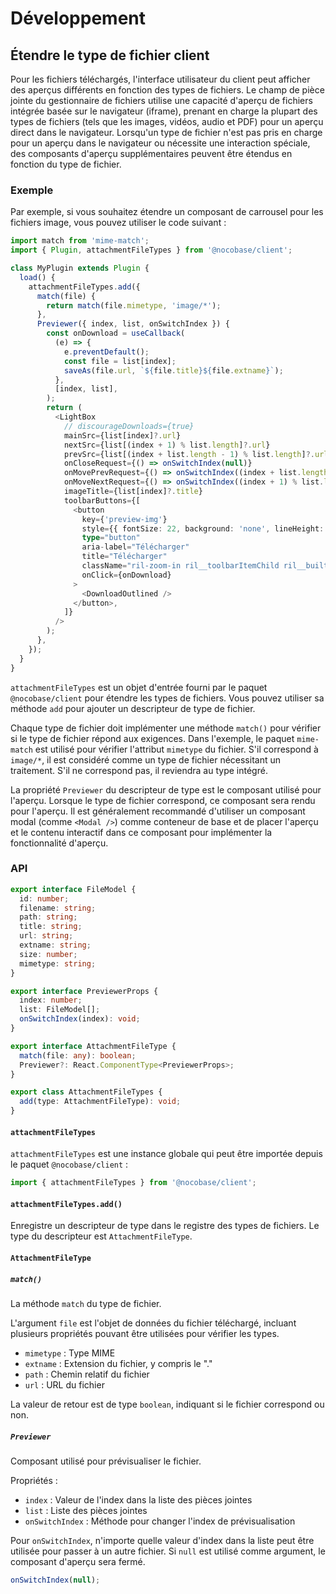 # Développement

## Étendre le type de fichier client

Pour les fichiers téléchargés, l'interface utilisateur du client peut afficher des aperçus différents en fonction des types de fichiers. Le champ de pièce jointe du gestionnaire de fichiers utilise une capacité d'aperçu de fichiers intégrée basée sur le navigateur (iframe), prenant en charge la plupart des types de fichiers (tels que les images, vidéos, audio et PDF) pour un aperçu direct dans le navigateur. Lorsqu'un type de fichier n'est pas pris en charge pour un aperçu dans le navigateur ou nécessite une interaction spéciale, des composants d'aperçu supplémentaires peuvent être étendus en fonction du type de fichier.

### Exemple

Par exemple, si vous souhaitez étendre un composant de carrousel pour les fichiers image, vous pouvez utiliser le code suivant :

```ts
import match from 'mime-match';
import { Plugin, attachmentFileTypes } from '@nocobase/client';

class MyPlugin extends Plugin {
  load() {
    attachmentFileTypes.add({
      match(file) {
        return match(file.mimetype, 'image/*');
      },
      Previewer({ index, list, onSwitchIndex }) {
        const onDownload = useCallback(
          (e) => {
            e.preventDefault();
            const file = list[index];
            saveAs(file.url, `${file.title}${file.extname}`);
          },
          [index, list],
        );
        return (
          <LightBox
            // discourageDownloads={true}
            mainSrc={list[index]?.url}
            nextSrc={list[(index + 1) % list.length]?.url}
            prevSrc={list[(index + list.length - 1) % list.length]?.url}
            onCloseRequest={() => onSwitchIndex(null)}
            onMovePrevRequest={() => onSwitchIndex((index + list.length - 1) % list.length)}
            onMoveNextRequest={() => onSwitchIndex((index + 1) % list.length)}
            imageTitle={list[index]?.title}
            toolbarButtons={[
              <button
                key={'preview-img'}
                style={{ fontSize: 22, background: 'none', lineHeight: 1 }}
                type="button"
                aria-label="Télécharger"
                title="Télécharger"
                className="ril-zoom-in ril__toolbarItemChild ril__builtinButton"
                onClick={onDownload}
              >
                <DownloadOutlined />
              </button>,
            ]}
          />
        );
      },
    });
  }
}
```

`attachmentFileTypes` est un objet d'entrée fourni par le paquet `@nocobase/client` pour étendre les types de fichiers. Vous pouvez utiliser sa méthode `add` pour ajouter un descripteur de type de fichier.

Chaque type de fichier doit implémenter une méthode `match()` pour vérifier si le type de fichier répond aux exigences. Dans l'exemple, le paquet `mime-match` est utilisé pour vérifier l'attribut `mimetype` du fichier. S'il correspond à `image/*`, il est considéré comme un type de fichier nécessitant un traitement. S'il ne correspond pas, il reviendra au type intégré.

La propriété `Previewer` du descripteur de type est le composant utilisé pour l'aperçu. Lorsque le type de fichier correspond, ce composant sera rendu pour l'aperçu. Il est généralement recommandé d'utiliser un composant modal (comme `<Modal />`) comme conteneur de base et de placer l'aperçu et le contenu interactif dans ce composant pour implémenter la fonctionnalité d'aperçu.

### API

```ts
export interface FileModel {
  id: number;
  filename: string;
  path: string;
  title: string;
  url: string;
  extname: string;
  size: number;
  mimetype: string;
}

export interface PreviewerProps {
  index: number;
  list: FileModel[];
  onSwitchIndex(index): void;
}

export interface AttachmentFileType {
  match(file: any): boolean;
  Previewer?: React.ComponentType<PreviewerProps>;
}

export class AttachmentFileTypes {
  add(type: AttachmentFileType): void;
}
```

#### `attachmentFileTypes`

`attachmentFileTypes` est une instance globale qui peut être importée depuis le paquet `@nocobase/client` :

```ts
import { attachmentFileTypes } from '@nocobase/client';
```

#### `attachmentFileTypes.add()`

Enregistre un descripteur de type dans le registre des types de fichiers. Le type du descripteur est `AttachmentFileType`.

#### `AttachmentFileType`

##### `match()`

La méthode `match` du type de fichier.

L'argument `file` est l'objet de données du fichier téléchargé, incluant plusieurs propriétés pouvant être utilisées pour vérifier les types.

* `mimetype` : Type MIME
* `extname` : Extension du fichier, y compris le "."
* `path` : Chemin relatif du fichier
* `url` : URL du fichier

La valeur de retour est de type `boolean`, indiquant si le fichier correspond ou non.

##### `Previewer`

Composant utilisé pour prévisualiser le fichier.

Propriétés :

* `index` : Valeur de l'index dans la liste des pièces jointes
* `list` : Liste des pièces jointes
* `onSwitchIndex` : Méthode pour changer l'index de prévisualisation

Pour `onSwitchIndex`, n'importe quelle valeur d'index dans la liste peut être utilisée pour passer à un autre fichier. Si `null` est utilisé comme argument, le composant d'aperçu sera fermé.

```ts
onSwitchIndex(null);
```
